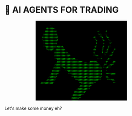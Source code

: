 # 🤖 AI AGENTS FOR TRADING

<p align="center">
  <a href="https://www.moondev.com/"><img src="ripper_profile.png" width="300" alt="Moon Dev"></a>
</p>
 Let's make some money eh?